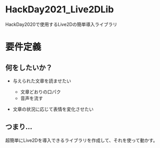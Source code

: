 # HackDay2021_Live2DLib
HackDay2020で使用するLive2Dの簡単導入ライブラリ

# 要件定義

## 何をしたいか？

- 与えられた文章を読ませたい
  - 文章どおりの口パク
  - 音声を流す

- 文章の状況に応じて表情を変化させたい

## つまり...

超簡単にLive2Dを導入できるライブラリを作成して、それを使って動かす。
